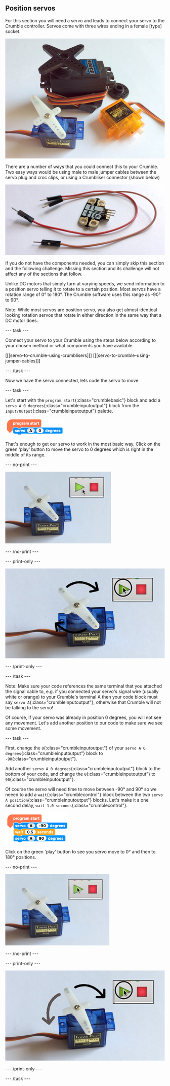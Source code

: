 ## Position servos

For this section you will need a servo and leads to connect your servo to the Crumble controller. Servos come with three wires ending in a female [type] socket. 

![Some position servos](images/servo_example.png)

There are a number of ways that you could connect this to your Crumble. Two easy ways would be using male to male jumper cables between the servo plug and croc clips, or using a Crumbliser connector (shown below)

![Jumper cable and Crumbliser](images/jumper.png)

If you do not have the components needed, you can simply skip this section and the following challenge. Missing this section and its challenge will not affect any of the sections that follow.

Unlike DC motors that simply turn at varying speeds, we send information to a position servo telling it to rotate to a certain position. Most servos have a rotation range of 0° to 180°. The Crumble software uses this range as -90° to 90°.

Note: While most servos are position servo, you also get almost identical looking rotation servos that rotate in either direction in the same way that a DC motor does.

--- task ---

Connect your servo to your Crumble using the steps below according to your chosen method or what components you have available.

[[[servo-to-crumble-using-crumblisers]]]
[[[servo-to-crumble-using-jumper-cables]]]

--- /task ---

Now we have the servo connected, lets code the servo to move.

--- task ---

Let's start with the `program start`{:class="crumblebasic"} block and add a `servo A 0 degrees`{:class="crumbleinputoutput"} block from the `Input/Output`{:class="crumbleinputoutput"} palette.

![Simple servo code](images/servo_code_to_0.png)

That's enough to get our servo to work in the most basic way. Click on the green 'play' button to move the servo to 0 degrees which is right in the middle of its range.

--- no-print ---

![Servo movement](images/servo_movement_0.gif)

--- /no-print ---

--- print-only ---

![Servo movement](images/servo_movement_0b.png)

--- /print-only ---

--- /task ---

Note: Make sure your code references the same terminal that you attached the signal cable to, e.g. if you connected your servo's signal wire (usually white or orange) to your Crumble's terminal A then your code block must say `servo A`{:class="crumbleinputoutput"}, otherwise that Crumble will not be talking to the servo!

Of course, if your servo was already in position 0 degrees, you will not see any movement. Let's add another position to our code to make sure we see some movement.

--- task ---

First, change the `0`{:class="crumbleinputoutput"} of your `servo A 0 degrees`{:class="crumbleinputoutput"} block to `-90`{:class="crumbleinputoutput"}.

Add another `servo A 0 degrees`{:class="crumbleinputoutput"} block to the bottom of your code, and change the `0`{:class="crumbleinputoutput"} to `90`{:class="crumbleinputoutput"}.

Of course the servo will need time to move between -90° and 90° so we neeed to add a `wait`{:class="crumblecontrol"} block between the two `servo A position`{:class="crumbleinputoutput"} blocks. Let's make it a one second delay, `wait 1.0 seconds`{:class="crumblecontrol"}.

![Two position servo code](images/servo_code_-90_to_90.png)

Click on the green 'play' button to see you servo move to 0° and then to 180° positions.

--- no-print ---

![Servo movement](images/servo_movement_-90_90.gif)

--- /no-print ---

--- print-only ---

![Servo movement](images/servo_movement_-90_90b.png)

--- /print-only ---


--- /task ---

